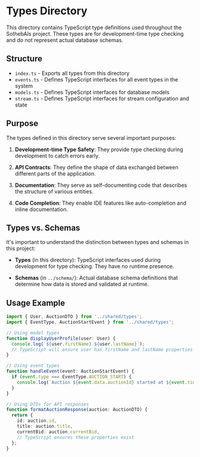 # Types Directory

This directory contains TypeScript type definitions used throughout the SothebAIs project. These types are for development-time type checking and do not represent actual database schemas.

## Structure

- `index.ts` - Exports all types from this directory
- `events.ts` - Defines TypeScript interfaces for all event types in the system
- `models.ts` - Defines TypeScript interfaces for database models
- `stream.ts` - Defines TypeScript interfaces for stream configuration and state

## Purpose

The types defined in this directory serve several important purposes:

1. **Development-time Type Safety**: They provide type checking during development to catch errors early.

2. **API Contracts**: They define the shape of data exchanged between different parts of the application.

3. **Documentation**: They serve as self-documenting code that describes the structure of various entities.

4. **Code Completion**: They enable IDE features like auto-completion and inline documentation.

## Types vs. Schemas

It's important to understand the distinction between types and schemas in this project:

- **Types** (in this directory): TypeScript interfaces used during development for type checking. They have no runtime presence.

- **Schemas** (in `../schema/`): Actual database schema definitions that determine how data is stored and validated at runtime.

## Usage Example

```typescript
import { User, AuctionDTO } from '../shared/types';
import { EventType, AuctionStartEvent } from '../shared/types';

// Using model types
function displayUserProfile(user: User) {
  console.log(`${user.firstName} ${user.lastName}`);
  // TypeScript will ensure user has firstName and lastName properties
}

// Using event types
function handleEvent(event: AuctionStartEvent) {
  if (event.type === EventType.AUCTION_START) {
    console.log(`Auction ${event.data.auctionId} started at ${event.timestamp}`);
  }
}

// Using DTOs for API responses
function formatAuctionResponse(auction: AuctionDTO) {
  return {
    id: auction.id,
    title: auction.title,
    currentBid: auction.currentBid,
    // TypeScript ensures these properties exist
  };
}
``` 